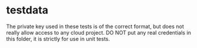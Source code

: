 # testdata

The private key used in these tests is of the correct format, but does not
really allow access to any cloud project. DO NOT put any real credentials in
this folder, it is strictly for use in unit tests.

